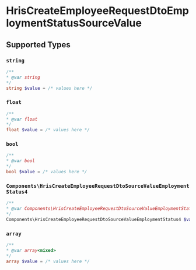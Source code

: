# HrisCreateEmployeeRequestDtoEmploymentStatusSourceValue


## Supported Types

### `string`

```php
/**
* @var string
*/
string $value = /* values here */
```

### `float`

```php
/**
* @var float
*/
float $value = /* values here */
```

### `bool`

```php
/**
* @var bool
*/
bool $value = /* values here */
```

### `Components\HrisCreateEmployeeRequestDtoSourceValueEmploymentStatus4`

```php
/**
* @var Components\HrisCreateEmployeeRequestDtoSourceValueEmploymentStatus4
*/
Components\HrisCreateEmployeeRequestDtoSourceValueEmploymentStatus4 $value = /* values here */
```

### `array`

```php
/**
* @var array<mixed>
*/
array $value = /* values here */
```

